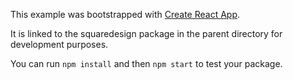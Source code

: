 This example was bootstrapped with [Create React App](https://github.com/facebook/create-react-app).

It is linked to the squaredesign package in the parent directory for development purposes.

You can run `npm install` and then `npm start` to test your package.
